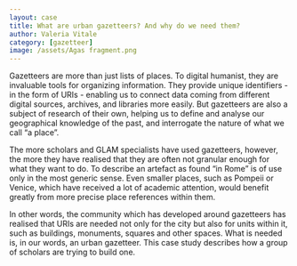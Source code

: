 ```yaml
---
layout: case
title: What are urban gazetteers? And why do we need them? 
author: Valeria Vitale
category: [gazetteer]
image: /assets/Agas fragment.png
---
```

Gazetteers are more than just lists of places. To digital humanist, they are invaluable tools for organizing information. 
They provide unique identifiers - in the form of URIs - enabling us to  connect data coming from different digital sources, 
archives, and libraries more easily. 
But gazetteers are also a subject of research of their own, helping us to define and analyse our geographical knowledge of the past, 
and interrogate the nature of what we call “a place”.

The more scholars and GLAM specialists have used gazetteers, however, the more they have realised that they are often not granular 
enough for what they want to do. To describe an artefact as found “in Rome” is of use only in the most generic sense. 
Even smaller places, such as Pompeii or Venice, which have received a lot of academic attention, would benefit greatly from more precise 
place references within them. 

In other words, the community which has developed around gazetteers has realised that URIs are needed not only for the city but also for units within it, such as buildings, monuments, squares and other spaces. 
What is needed is, in our words, an urban gazetteer. 
This case study describes how a group of scholars are trying to build one.
